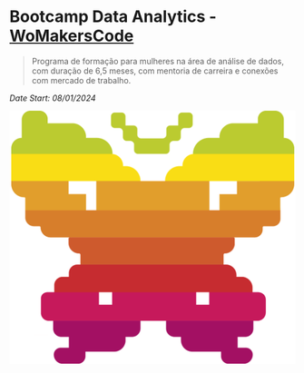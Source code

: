 # Bootcamp Data Analytics - [WoMakersCode](https://womakerscode.org/data-analytics/)

> Programa de formação para mulheres na área de análise de dados, com duração de 6,5 meses, com mentoria de carreira e conexões com mercado de trabalho.

*Date Start: 08/01/2024*


<div align="center">
    <img src="/src/img/womakerscode-icone.webp">
</div>